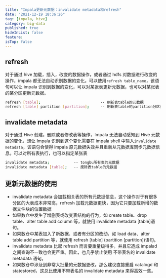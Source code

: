 ```yaml
---
title: "Impala更新元数据：invalidate metadata和refresh"
date: "2021-12-19 18:36:26"
tag: [impala, hive]
category: big-data
published: true
hideInList: false
feature:
isTop: false
---
```


## refresh

对于通过 hive 加载，插入，改变的数据操作，或者通过 hdfs 对数据进行改变的操作，impala 都无法自动识别数据的变化，可以使用`refresh table_name`，该语句可以让 impala 识别到数据的变化，可以对某张表更新元数据，也可以对某张表的某分区更新元数据。

```bash
refresh [table];                           -- 刷新表table的元数据
refresh [table] partition [partition];     -- 刷新表table的partition分区元数据
```

## invalidate metadata

对于通过 Hive 创建，删除或者修改表等操作，Impala 无法自动感知到 Hive 元数据的变化，想让 Impala 识别到这个变化需要在 impala shell 中输入`invalidate metadata`，该语句会使得 impala 原元数据失效并且重新从元数据库同步元数据信息。可以对所有表执行，也可以指定某张表

```bash
invalidate metadata;           -- tongbu所有表的元数据
invalidate metadata [table];   -- 废除表table的元数据
```

## 更新元数据的使用

- invalidate metadata 会加载相关表的所有元数据信息，这个操作对于有很多分区的大表成本非常高，refresh 加载元数据更快，因为它只要加载新增的数据文件块的位置数据
- 如果数仓中发生了增删表或改变表结构的行为，如 create table、drop table、alter table add column 等，就使用 invalidate metadata [table]语句。
- 如果数仓中某表加入了新数据，或者有分区的改动，如 load data、alter table add partition 等，就使用 refresh [table] (partition [partition])语句。
- invalidate metadata 比起 refresh 而言要重量级得多，并且它造成 impalad 之间查询不一致也会更严重。因此，也几乎禁止使用 不带表名的 invalidate metadata 语句。
- 如果数仓中涉及到非常大批量的元数据更改，那么建议直接重启 catalogd 和 statestored，这总比使用不带表名的 invalidate metadata 来得高效一些。

